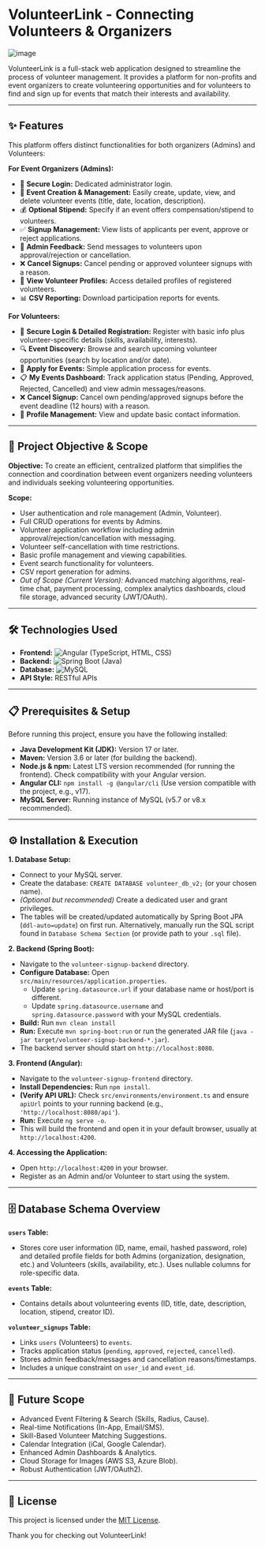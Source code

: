 # VolunteerLink - Connecting Volunteers & Organizers


![image](https://github.com/user-attachments/assets/0e7cc3bb-245c-483b-80a3-949790f4b01d)


VolunteerLink is a full-stack web application designed to streamline the process of volunteer management. It provides a platform for non-profits and event organizers to create volunteering opportunities and for volunteers to find and sign up for events that match their interests and availability.

---

## ✨ Features

This platform offers distinct functionalities for both organizers (Admins) and Volunteers:

**For Event Organizers (Admins):**

*   🔑 **Secure Login:** Dedicated administrator login.
*   📅 **Event Creation & Management:** Easily create, update, view, and delete volunteer events (title, date, location, description).
*   💰 **Optional Stipend:** Specify if an event offers compensation/stipend to volunteers.
*   ✅ **Signup Management:** View lists of applicants per event, approve or reject applications.
*   💬 **Admin Feedback:** Send messages to volunteers upon approval/rejection or cancellation.
*   ❌ **Cancel Signups:** Cancel pending or approved volunteer signups with a reason.
*   👤 **View Volunteer Profiles:** Access detailed profiles of registered volunteers.
*   📊 **CSV Reporting:** Download participation reports for events.

**For Volunteers:**

*   🔑 **Secure Login & Detailed Registration:** Register with basic info plus volunteer-specific details (skills, availability, interests).
*   🔍 **Event Discovery:** Browse and search upcoming volunteer opportunities (search by location and/or date).
*   📄 **Apply for Events:** Simple application process for events.
*   📋 **My Events Dashboard:** Track application status (Pending, Approved, Rejected, Cancelled) and view admin messages/reasons.
*   ❌ **Cancel Signup:** Cancel own pending/approved signups before the event deadline (12 hours) with a reason.
*   👤 **Profile Management:** View and update basic contact information.

---

## 🎯 Project Objective & Scope

**Objective:** To create an efficient, centralized platform that simplifies the connection and coordination between event organizers needing volunteers and individuals seeking volunteering opportunities.

**Scope:**

*   User authentication and role management (Admin, Volunteer).
*   Full CRUD operations for events by Admins.
*   Volunteer application workflow including admin approval/rejection/cancellation with messaging.
*   Volunteer self-cancellation with time restrictions.
*   Basic profile management and viewing capabilities.
*   Event search functionality for volunteers.
*   CSV report generation for admins.
*   *Out of Scope (Current Version):* Advanced matching algorithms, real-time chat, payment processing, complex analytics dashboards, cloud file storage, advanced security (JWT/OAuth).

---

## 🛠️ Technologies Used

*   **Frontend:** ![Angular](https://img.shields.io/badge/Angular-DD0031?style=for-the-badge&logo=angular&logoColor=white) (TypeScript, HTML, CSS)
*   **Backend:** ![Spring Boot](https://img.shields.io/badge/Spring%20Boot-6DB33F?style=for-the-badge&logo=spring-boot&logoColor=white) (Java)
*   **Database:** ![MySQL](https://img.shields.io/badge/MySQL-00758F?style=for-the-badge&logo=mysql&logoColor=white)
*   **API Style:** RESTful APIs

---

## 📋 Prerequisites & Setup

Before running this project, ensure you have the following installed:

*   **Java Development Kit (JDK):** Version 17 or later.
*   **Maven:** Version 3.6 or later (for building the backend).
*   **Node.js & npm:** Latest LTS version recommended (for running the frontend). Check compatibility with your Angular version.
*   **Angular CLI:** `npm install -g @angular/cli` (Use version compatible with the project, e.g., v17).
*   **MySQL Server:** Running instance of MySQL (v5.7 or v8.x recommended).

---

## ⚙️ Installation & Execution

**1. Database Setup:**

*   Connect to your MySQL server.
*   Create the database: `CREATE DATABASE volunteer_db_v2;` (or your chosen name).
*   *(Optional but recommended)* Create a dedicated user and grant privileges.
*   The tables will be created/updated automatically by Spring Boot JPA (`ddl-auto=update`) on first run. Alternatively, manually run the SQL script found in `Database Schema Section` (or provide path to your `.sql` file).

**2. Backend (Spring Boot):**

*   Navigate to the `volunteer-signup-backend` directory.
*   **Configure Database:** Open `src/main/resources/application.properties`.
    *   Update `spring.datasource.url` if your database name or host/port is different.
    *   Update `spring.datasource.username` and `spring.datasource.password` with your MySQL credentials.
*   **Build:** Run `mvn clean install`
*   **Run:** Execute `mvn spring-boot:run` or run the generated JAR file (`java -jar target/volunteer-signup-backend-*.jar`).
*   The backend server should start on `http://localhost:8080`.

**3. Frontend (Angular):**

*   Navigate to the `volunteer-signup-frontend` directory.
*   **Install Dependencies:** Run `npm install`.
*   **(Verify API URL):** Check `src/environments/environment.ts` and ensure `apiUrl` points to your running backend (e.g., `'http://localhost:8080/api'`).
*   **Run:** Execute `ng serve -o`.
*   This will build the frontend and open it in your default browser, usually at `http://localhost:4200`.

**4. Accessing the Application:**

*   Open `http://localhost:4200` in your browser.
*   Register as an Admin and/or Volunteer to start using the system.

---

## 🗄️ Database Schema Overview

**`users` Table:**

*   Stores core user information (ID, name, email, hashed password, role) and detailed profile fields for both Admins (organization, designation, etc.) and Volunteers (skills, availability, etc.). Uses nullable columns for role-specific data.

**`events` Table:**

*   Contains details about volunteering events (ID, title, date, description, location, stipend, creator ID).

**`volunteer_signups` Table:**

*   Links `users` (Volunteers) to `events`.
*   Tracks application status (`pending`, `approved`, `rejected`, `cancelled`).
*   Stores admin feedback/messages and cancellation reasons/timestamps.
*   Includes a unique constraint on `user_id` and `event_id`.

---

## 🚀 Future Scope

*   Advanced Event Filtering & Search (Skills, Radius, Cause).
*   Real-time Notifications (In-App, Email/SMS).
*   Skill-Based Volunteer Matching Suggestions.
*   Calendar Integration (iCal, Google Calendar).
*   Enhanced Admin Dashboards & Analytics.
*   Cloud Storage for Images (AWS S3, Azure Blob).
*   Robust Authentication (JWT/OAuth2).

---

## 📄 License

This project is licensed under the [MIT License](LICENSE.md).


Thank you for checking out VolunteerLink!
